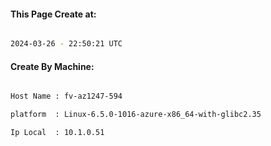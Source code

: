 
   
#### This Page Create at:

```bash

2024-03-26 - 22:50:21 UTC

```

#### Create By Machine:

```bash

Host Name : fv-az1247-594

platform  : Linux-6.5.0-1016-azure-x86_64-with-glibc2.35

Ip Local  : 10.1.0.51

```

